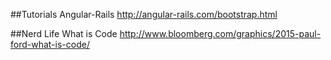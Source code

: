 ##Tutorials
Angular-Rails http://angular-rails.com/bootstrap.html


##Nerd Life
What is Code http://www.bloomberg.com/graphics/2015-paul-ford-what-is-code/

